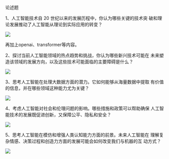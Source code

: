 论述题

1、人工智能技术自 20 世纪以来的发展历程中，你认为哪些关键的技术突
破和理论发展推动了人工智能从理论到实际应用的转变？

![](https://cdn.sa.net/2024/01/05/DTcNfYEkZ9BjCUw.webp)

再加上openai、transformer等内容。

2、探讨当前人工智能领域的热点趋势和挑战，你认为哪些新兴技术可能在
未来塑造该领域的发展方向，以及这些技术可能面临的主要障碍是什么？

![](https://cdn.sa.net/2024/01/05/lH4iVU6zykpDLB9.webp)

3、思考人工智能在处理大数据方面的潜力。它如何能够从海量数据中提取
有价值的信息，并在哪些领域这种能力尤为关键？

![](https://cdn.sa.net/2024/01/05/Urq7PcNYWHizGZk.webp)

4、考虑人工智能对社会和伦理问题的影响。哪些措施和政策可以帮助确保
人工智能技术的发展既促进创新，又保障公平、隐私和安全？

![](https://cdn.sa.net/2024/01/05/XruEPHKT3h6onfv.webp)

5、思考人工智能在模仿和增强人类认知能力方面的前景。未来人工智能在
理解复杂情感、决策过程和创造力方面的发展可能会如何改变我们与机器的互
动方式？

![](https://cdn.sa.net/2024/01/05/CkQ6KpxWSmYv1lE.webp)